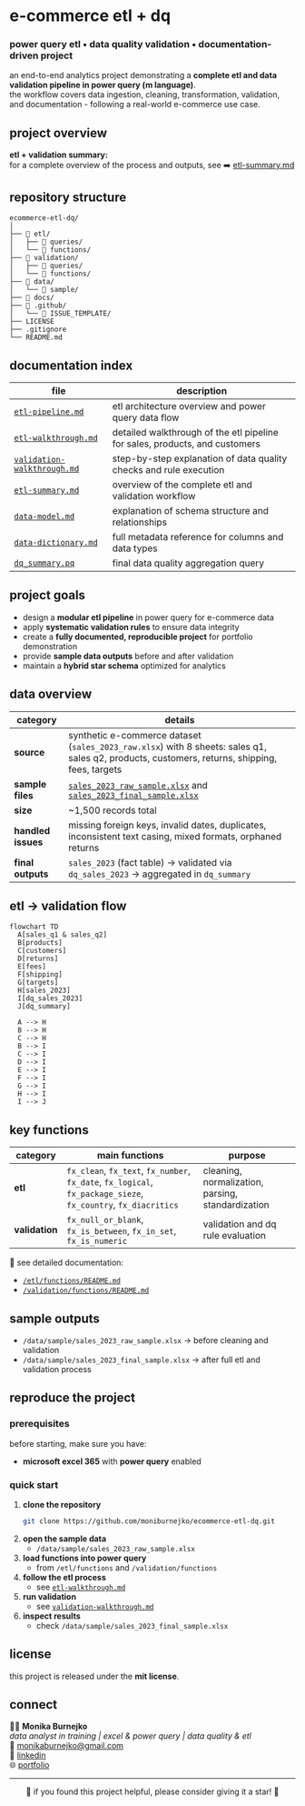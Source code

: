 # e-commerce etl + dq  
### power query etl • data quality validation • documentation-driven project

an end-to-end analytics project demonstrating a **complete etl and data validation pipeline in power query (m language)**.  
the workflow covers data ingestion, cleaning, transformation, validation, and documentation - following a real-world e-commerce use case.

## project overview
**etl + validation summary:**  
for a complete overview of the process and outputs, see ➡️ [etl-summary.md](docs/etl-summary.md)

## repository structure
```
ecommerce-etl-dq/
│
├── 📁 etl/
│   ├── 📁 queries/
│   └── 📁 functions/
├── 📁 validation/
│   ├── 📁 queries/
│   └── 📁 functions/
├── 📁 data/
│   └── 📁 sample/
├── 📁 docs/
├── 📁 .github/
│   └── 📁 ISSUE_TEMPLATE/
├── LICENSE
├── .gitignore
└── README.md
```

## documentation index
| file | description |
|------|--------------|
| [`etl-pipeline.md`](./etl/etl-pipeline.md) | etl architecture overview and power query data flow |
| [`etl-walkthrough.md`](./etl/etl-walkthrough.md) | detailed walkthrough of the etl pipeline for sales, products, and customers |
| [`validation-walkthrough.md`](./validation/validation-walkthrough.md) | step-by-step explanation of data quality checks and rule execution |
| [`etl-summary.md`](./docs/etl-summary.md) | overview of the complete etl and validation workflow |
| [`data-model.md`](./docs/data-model.md) | explanation of schema structure and relationships |
| [`data-dictionary.md`](./docs/data-dictionary.md) | full metadata reference for columns and data types |
| [`dq_summary.pq`](./validation/queries/dq_summary.pq) | final data quality aggregation query |

## project goals
- design a **modular etl pipeline** in power query for e-commerce data  
- apply **systematic validation rules** to ensure data integrity  
- create a **fully documented, reproducible project** for portfolio demonstration  
- provide **sample data outputs** before and after validation  
- maintain a **hybrid star schema** optimized for analytics  

## data overview
| category | details |
|-----------|----------|
| **source** | synthetic e-commerce dataset (`sales_2023_raw.xlsx`) with 8 sheets: sales q1, sales q2, products, customers, returns, shipping, fees, targets |
| **sample files** | [`sales_2023_raw_sample.xlsx`](./data/sample/sales_2023_raw_sample.xlsx) and [`sales_2023_final_sample.xlsx`](./data/sample/sales_2023_final_sample.xlsx) |
| **size** | ~1,500 records total |
| **handled issues** | missing foreign keys, invalid dates, duplicates, inconsistent text casing, mixed formats, orphaned returns |
| **final outputs** | `sales_2023` (fact table) → validated via `dq_sales_2023` → aggregated in `dq_summary` |

## etl → validation flow
```mermaid
flowchart TD
  A[sales_q1 & sales_q2]
  B[products]
  C[customers]
  D[returns]
  E[fees]
  F[shipping]
  G[targets]
  H[sales_2023]
  I[dq_sales_2023]
  J[dq_summary]

  A --> H
  B --> H
  C --> H
  B --> I
  C --> I
  D --> I
  E --> I
  F --> I
  G --> I
  H --> I
  I --> J
```

## key functions
| category | main functions | purpose |
|-----------|----------------|----------|
| **etl** | `fx_clean`, `fx_text`, `fx_number`, `fx_date`, `fx_logical`, `fx_package_sieze`, `fx_country`, `fx_diacritics` | cleaning, normalization, parsing, standardization |
| **validation** | `fx_null_or_blank`, `fx_is_between`, `fx_in_set`, `fx_is_numeric` | validation and dq rule evaluation |

📘 see detailed documentation:  
- [`/etl/functions/README.md`](./etl/functions/README.md)  
- [`/validation/functions/README.md`](./validation/functions/README.md)

## sample outputs
- `/data/sample/sales_2023_raw_sample.xlsx` → before cleaning and validation  
- `/data/sample/sales_2023_final_sample.xlsx` → after full etl and validation process  

## reproduce the project
### prerequisites
before starting, make sure you have:
- **microsoft excel 365** with **power query** enabled  
### quick start
1. **clone the repository**
   ```bash
   git clone https://github.com/moniburnejko/ecommerce-etl-dq.git
   ```
2. **open the sample data**
   - `/data/sample/sales_2023_raw_sample.xlsx`
3. **load functions into power query**
   - from `/etl/functions` and `/validation/functions`
4. **follow the etl process**
   - see [`etl-walkthrough.md`](./etl/etl-walkthrough.md)
5. **run validation**
   - see [`validation-walkthrough.md`](./validation/validation-walkthrough.md)
6. **inspect results**
   - check `/data/sample/sales_2023_final_sample.xlsx` 

## license
this project is released under the **mit license**.  

## connect
👩‍💻 **Monika Burnejko**  
*data analyst in training | excel & power query | data quality & etl*  
📧 [monikaburnejko@gmail.com](mailto:monikaburnejko@gmail.com)  
💼 [linkedin](https://www.linkedin.com/in/monika-burnejko-9301a1357)  
🌐 [portfolio](https://www.notion.so/monikaburnejko/Data-Analytics-Portfolio-2761bac67ca9807298aee038976f0085?pvs=9)

---
<p align="center">
🌟 if you found this project helpful, please consider giving it a star! 🌟
</p>
